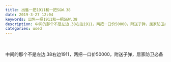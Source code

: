 ```yaml
---
title: 出售一把1911和一把S&W.38
date: 2019-3-27 12:04
keywords: 出售一把1911和一把S&W.38
description: 中间的那个不是左边.38右边1911，两把一口价50000，附送子弹，居家防卫必备
categories: used
---
```

<td class="t_f" id="postmessage_3318012">

<br/>
<br/>
<img alt="" border="0" class="zoom" data-cf-modified-13aac3c95cfc79a0cf8971e1-="" file="http://www.flw.ph/data/appbyme/upload/image/201903/27/oHkREyoT4GFY.jpg" id="aimg_g5agg" lazyloadthumb="1" onclick="" onmouseover="" src="http://www.flw.ph/data/appbyme/upload/image/201903/27/oHkREyoT4GFY.jpg"/><br/>
中间的那个不是左边.38右边1911，两把一口价50000，附送子弹，居家防卫必备<br/>
</td>
